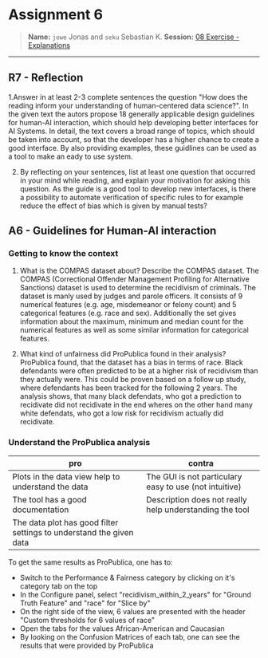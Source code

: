 # Assignment 6
> **Name:** `jowe` Jonas and `seku` Sebastian K.
> **Session:** [08 Exercise - Explanations](https://github.com/FUB-HCC/hcds-winter-2020/wiki/08_exercise)   
----

## R7 - Reflection
1.Answer in at least 2-3 complete sentences the question "How does the reading inform your understanding of human-centered data science?".
In the given text the autors propose 18 generally applicable design guidelines for human-AI interaction, which should help developing better interfaces for AI Systems. In detail, the text covers a broad range of topics, which should be taken into account, so that the developer has a higher chance to create a good interface. By also providing examples, these guidlines can be used as a tool to make an eady to use system.

2. By reflecting on your sentences, list at least one question that occurred in your mind while reading, and explain your motivation for asking this question.
As the guide is a good tool to develop new interfaces, is there a possibility to automate verification of specific rules to for example reduce the effect of bias which is given by manual tests?

## A6 - Guidelines for Human-AI interaction 
### Getting to know the context
1. What is the COMPAS dataset about? Describe the COMPAS dataset.
The COMPAS (Correctional Offender Management Profiling for Alternative Sanctions) dataset is used to determine the recidivism of criminals. The dataset is manly used by judges and parole officers. It consists of 9 numerical features (e.g. age, misdemeanor or felony count) and 5 categorical features (e.g. race and sex). Additionally the set gives information about the maximum, minimum and median count for the numerical features as well as some similar information for categorical features.

2. What kind of unfairness did ProPublica found in their analysis?
ProPublica found, that the dataset has a bias in terms of race. Black defendants were often predicted to be at a higher risk of recidivism than they actually were. This could be proven based on a follow up study, where defendants has been tracked for the following 2 years. The analysis shows, that many black defendats, who got a prediction to recidivate did not recidivate in the end wheres on the other hand many white defendats, who got a low risk for recidivism actually did recidivate.

### Understand the ProPublica analysis
| pro  |  contra |
|---|---|
|Plots in the data view help to understand the data|The GUI is not particulary easy to use (not intuitive)|
|The tool has a good documentation|Description does not really help understanding the tool|
|The data plot has good filter settings to understand the given data||

To get the same results as ProPublica, one has to:
- Switch to the Performance & Fairness category by clicking on it's category tab on the top
- In the Configure panel, select "recidivism_within_2_years" for "Ground Truth Feature" and "race" for "Slice by"
- On the right side of the view, 6 values are presented with the header "Custom thresholds for 6 values of race"
- Open the tabs for the values African-American and Caucasian
- By looking on the Confusion Matrices of each tab, one can see the results that were provided by ProPublica 
